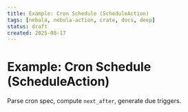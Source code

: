 ```yaml
---
title: Example: Cron Schedule (ScheduleAction)
tags: [nebula, nebula-action, crate, docs, deep]
status: draft
created: 2025-08-17
---
```


# Example: Cron Schedule (ScheduleAction)

Parse cron spec, compute `next_after`, generate due triggers.
